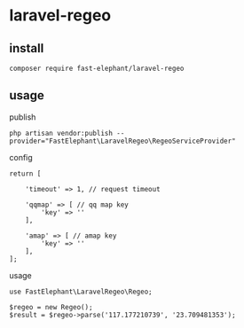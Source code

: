 # laravel-regeo

## install
```
composer require fast-elephant/laravel-regeo
```

## usage
publish
```
php artisan vendor:publish --provider="FastElephant\LaravelRegeo\RegeoServiceProvider"
```
config
```
return [

    'timeout' => 1, // request timeout

    'qqmap' => [ // qq map key
        'key' => ''
    ],

    'amap' => [ // amap key
        'key' => ''
    ],
];
```
usage
```
use FastElephant\LaravelRegeo\Regeo;

$regeo = new Regeo();
$result = $regeo->parse('117.177210739', '23.709481353');
```